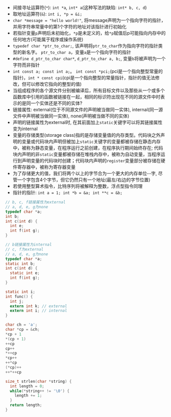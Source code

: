 - 间接寻址运算符(`*`): `int *a`, `int* a`(这种写法的缺陷: `int* b, c, d`)
- 取地址运算符(`&`): `int i, *p = &i;`
- `char *message = "hello world!"`, 将message声明为一个指向字符的指针，并用字符串常量中的第1个字符的地址对该指针进行初始化
- 若指针变量`p`声明后未初始化，`*p`是未定义的，给`*p`赋值后p可能指向内存中的任何地方(可能属于程序或操作系统)
- `typedef char *ptr_to_char;`, 该声明将`ptr_to_char`作为指向字符的指针类型的新名字。 `ptr_to_char a`，变量`a`是一个指向字符的指针
- `#define d_ptr_to_char char*`, `d_ptr_to_char a, b;`, 变量`b`将被声明为一个字符而非指针
- `int const a; const int a;`。 `int const *pci;`(pci是一个指向整型常量的指针)，`int * const cpi`(cpi是一个指向整型的常量指针，指针的值无法修改，但可以修改它指向的整型的值)
- 当组成程序的各个源文件分别被编译后，所有目标文件以及那些从一个或多个函数库中引用的函数被链接在一起，相同的标识符出现在不同的源文件中时表示的是同一个实体还是不同的实体?
- 链接属性: external(位于不同源文件的声明被当做同一实体), internal(同一源文件中声明被当做同一实体), none(声明被当做不同的实体)
- 声明的链接属性为external时, 在其前面加上`static`关键字可以将其链接属性变为internal
- 变量的存储类型(storage class)指的是存储变量值的内存类型。代码块之外声明的变量或代码块内声明但被加上`static`关键字的变量都被存储在静态内存中，被称为静态变量，在程序运行之前创建，在程序执行期间始终存在; 代码块内声明的非`static`变量都被存储在堆栈内存中，被称为自动变量，当程序运行到声明变量的代码块时创建；代码块内声明的`register`变量部分被存储在硬件寄存器中，被称为寄存器变量
- 为了存储更大的值，我们将两个以上的字节合为一个更大的内存单位--字, 尽管一个字包含4个字节，但它仍然只有一个地址(最左/右边的字节位置)
- 若使用整型算术指令，比特序列将被解释为整数，浮点型指令同理
- 指针的指针: `int a = 1; int *b = &a; int **c = &b;`

```c
// b, c, f链接属性为external
// a, d, e, g为none
typedef char *a;
int b;
int c(int d) {
  int e;
  int f(int g);
}

// b链接属性为internal
// c, f为external
// a, d, e, g为none
typedef char *a;
static int b;
int c(int d) {
  static int e;
  int f(int g);
}
```

```c
static int i;
int func() {
  int j;
  extern int k; // external
  extern int i; // internal
}
```
```c
char ch = 'a';
char *cp = &ch;
*cp + 1
*(cp + 1)
++cp
cp++
*++cp
*cp++
++*cp
(*cp)++
++*++cp

size_t strlen(char *string) {
  int length = 0;
  while(*string++ != '\0') {
    length += 1;
  }
  return length;
}
```
